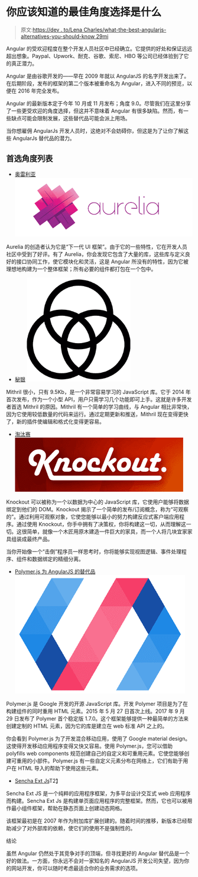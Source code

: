 # 你应该知道的最佳角度选择是什么

> 原文:[https://dev . to/Lena Charles/what-the-best-angularjs-alternatives-you-should-know 29mi](https://dev.to/lenacharles/what-are-the-best-angularjs-alternatives-you-should-know-29mi)

Angular 的受欢迎程度在整个开发人员社区中已经确立。它提供的好处和保证远远超出想象。Paypal、Upwork、耐克、谷歌、索尼、HBO 等公司已经体验到了它的真正潜力。

Angular 是由谷歌开发的——早在 2009 年就以 AngularJS 的名字开发出来了。在后期阶段，发布的框架的第二个版本被重命名为 Angular，进入不同的预览，以便在 2016 年完全发布。

Angular 的最新版本定于今年 10 月或 11 月发布；角度 9.0。尽管我们在这里分享了一些更受欢迎的角度选择，但这并不意味着 Angular 有很多缺陷。然而，有一些缺点可能会限制发展，这些替代品可能会派上用场。

当你想雇佣 AngularJs 开发人员时，这绝对不会妨碍你，但这是为了让你了解这些 AngularJs 替代品的潜力。

## [](#list-of-top-angularjs-alternatives)首选角度列表

*   [奥雷利亚](https://aurelia.io/) ![Aurelia AngularJS Alternatives](img/8e949b4f3d0ed90f3170ce34ed21fdeb.png)

Aurelia 的创造者认为它是“下一代 UI 框架”。由于它的一些特性，它在开发人员社区中受到了好评。有了 Aurelia，你会发现它包含了大量的库，这些库与定义良好的接口协同工作，使它模块化和灵活，这是 Angular 所没有的特性，因为它被理想地构建为一个整体框架；所有必要的组件都打包在一个包中。

*   [秘银](https://mithril.js.org/) ![Mithril Best AngularJS Alternatives](img/c051c0644a0046a72bc3dff6ed2a5f45.png)

Mithril 很小，只有 9.5Kb，是一个非常容易学习的 JavaScript 库。它于 2014 年首次发布，作为一个小型 API，用户只需学习几个功能即可上手。这就是许多开发者首选 Mithril 的原因。Mithril 有一个简单的学习曲线，与 Angular 相比非常快，因为它使用较低数量的代码来运行。通过定期更新和推送，Mithril 现在变得更快了，新的插件使编辑和格式化变得更容易。

*   [淘汰赛](https://knockoutjs.com/) ![Knockout best AngularJS Alternatives](img/a8f4f96784af65e83312fc2cbfdad73f.png)

Knockout 可以被称为一个以数据为中心的 JavaScript 库，它使用户能够将数据绑定到他们的 DOM。Knockout 揭示了一个简单的发布/订阅概念，称为“可观察的”。通过利用可观察对象，它使您能够以最小的努力构建反应式客户端应用程序。通过使用 Knockout，你手中拥有了决策权，你将构建这一切，从而理解这一切。这很简单，就像一个木匠用原木建造一件巨大的家具，而一个人将几块宜家家具组装成最终产品。

当你开始像一个“击倒”程序员一样思考时，你将能够实现视图逻辑、事件处理程序、组件和数据绑定的精细分离。

*   [Polymer.js 为 AngularJS 的替代品](https://www.polymer-project.org/) ![Alt Text](img/45e1e61831fa81071e77f67224d64305.png)

Polymer.js 是 Google 开发的开源 JavaScript 库。开发 Polymer 项目是为了在构建组件的同时重用 HTML 元素。2015 年 5 月 27 日首次上线。2017 年 9 月 29 日发布了 Polymer 首个稳定版 1.7.0。这个框架能够提供一种最简单的方法来创建定制的 HTML 元素，因为它的库是建立在 web 标准 API 之上的。

你会看到 Polymer.js 为了开发混合移动应用，使用了 Google material design。这使得开发移动应用程序变得又快又容易。使用 Polymer.js，您可以借助 polyfills web components 规范创建自己的自定义和可重用元素。它使您能够创建可重用的小部件。Polymer.js 有一些自定义元素分布在网络上，它们有助于用户在 HTML 导入的帮助下使用这些元素。

*   [Sencha Ext Js](https://www.sencha.com/products/extjs/)T2】

Sencha Ext JS 是一个纯粹的应用程序框架，为多平台设计交互式 web 应用程序而构建。Sencha Ext Js 是构建单页面应用程序的完整框架。然而，它也可以被用作最小组件框架，帮助在静态页面上创建动态网格。

该框架最初是在 2007 年作为附加库扩展创建的。随着时间的推移，新版本已经帮助减少了对外部库的依赖，使它们的使用不是强制性的。

结论

虽然 Angular 仍然处于其竞争对手的顶端，但寻找更好的 Angular 替代品是一个好的做法。一方面，你永远不会对一家知名的 AngularJS 开发公司失望，因为你的网站开发，你可以随时考虑最适合你的业务需求的选项。